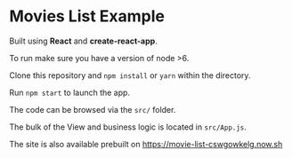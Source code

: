 Movies List Example
===================

Built using **React** and **create-react-app**.

To run make sure you have a version of node >6.

Clone this repository and `npm install` or `yarn` within the directory. 

Run `npm start` to launch the app. 

The code can be browsed via the `src/` folder. 

The bulk of the View and business logic is located in `src/App.js`. 

The site is also available prebuilt on https://movie-list-cswgowkelg.now.sh
